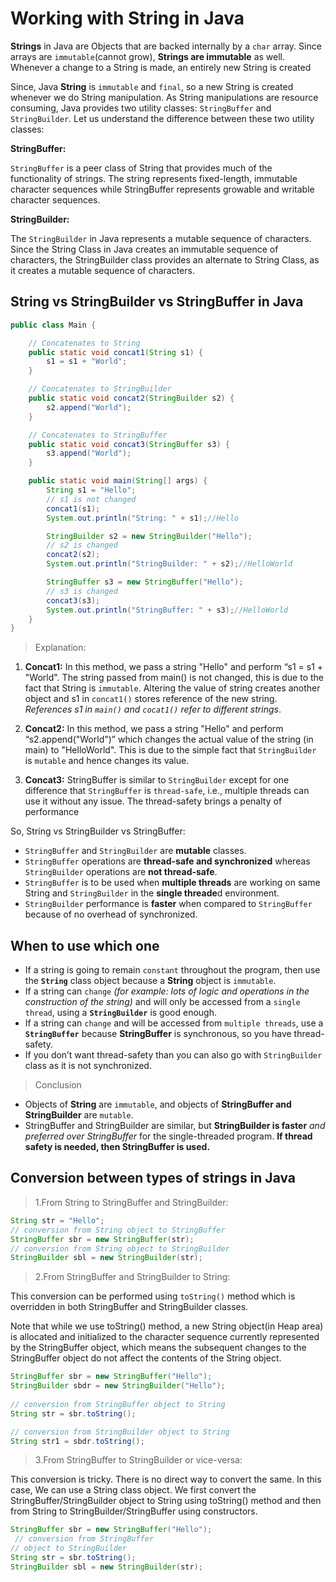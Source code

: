 # Working with String in Java

**Strings** in Java are Objects that are backed internally by a `char` array. Since arrays are `immutable`(cannot grow), **Strings are immutable** as well. Whenever a change to a String is made, an entirely new String is created

Since, Java **String** is `immutable` and `final`, so a new String is created whenever we do String manipulation. As String manipulations are resource consuming, Java provides two utility classes: `StringBuffer` and `StringBuilder`.
Let us understand the difference between these two utility classes:

**StringBuffer:**

`StringBuffer` is a peer class of String that provides much of the functionality of strings. The string represents fixed-length, immutable character sequences while StringBuffer represents growable and writable character sequences.

**StringBuilder:**

The `StringBuilder` in Java represents a mutable sequence of characters. Since the String Class in Java creates an immutable sequence of characters, the StringBuilder class provides an alternate to String Class, as it creates a mutable sequence of characters.

## String vs StringBuilder vs StringBuffer in Java

```java
public class Main {

    // Concatenates to String
    public static void concat1(String s1) {
        s1 = s1 + "World";
    }

    // Concatenates to StringBuilder
    public static void concat2(StringBuilder s2) {
        s2.append("World");
    }

    // Concatenates to StringBuffer
    public static void concat3(StringBuffer s3) {
        s3.append("World");
    }

    public static void main(String[] args) {
        String s1 = "Hello";
        // s1 is not changed
        concat1(s1);
        System.out.println("String: " + s1);//Hello

        StringBuilder s2 = new StringBuilder("Hello");
        // s2 is changed
        concat2(s2);
        System.out.println("StringBuilder: " + s2);//HelloWorld

        StringBuffer s3 = new StringBuffer("Hello");
        // s3 is changed
        concat3(s3);
        System.out.println("StringBuffer: " + s3);//HelloWorld
    }
}
```

> Explanation:

1. **Concat1:** In this method, we pass a string "Hello" and perform “s1 = s1 + "World". The string passed from main() is not changed, this is due to the fact that String is `immutable`. Altering the value of string creates another object and s1 in `concat1()` stores reference of the new string. _References s1 in `main()` and `cocat1()` refer to different strings_.

2. **Concat2:** In this method, we pass a string "Hello" and perform “s2.append("World")” which changes the actual value of the string (in main) to "HelloWorld". This is due to the simple fact that `StringBuilder` is `mutable` and hence changes its value.

3. **Concat3:** StringBuffer is similar to `StringBuilder` except for one difference that `StringBuffer` is `thread-safe`, i.e., multiple threads can use it without any issue. The thread-safety brings a penalty of performance

So, String vs StringBuilder vs StringBuffer:

- `StringBuffer` and `StringBuilder` are **mutable** classes.
- `StringBuffer` operations are **thread-safe and synchronized** whereas `StringBuilder` operations are **not thread-safe**.
- `StringBuffer` is to be used when **multiple threads** are working on same String and `StringBuilder` in the **single threade**d environment.
- `StringBuilder` performance is **faster** when compared to `StringBuffer` because of no overhead of synchronized.
  
## When to use which one

- If a string is going to remain `constant` throughout the program, then use the **`String`** class object because a **String** object is `immutable`.
- If a string can `change` _(for example: lots of logic and operations in the construction of the string)_ and will only be accessed from a `single thread`, using a **`StringBuilder`** is good enough.
- If a string can `change` and will be accessed from `multiple threads`, use a **`StringBuffer`** because **StringBuffer** is synchronous, so you have thread-safety.
- If you don’t want thread-safety than you can also go with `StringBuilder` class as it is not synchronized.

> Conclusion

- Objects of **String** are `immutable`, and objects of **StringBuffer and StringBuilder** are `mutable`.
- StringBuffer and StringBuilder are similar, but **StringBuilder is faster** *and preferred over StringBuffer* for the single-threaded program. **If thread safety is needed, then StringBuffer is used.**

## Conversion between types of strings in Java

> 1.From String to StringBuffer and StringBuilder:

```java
String str = "Hello";
// conversion from String object to StringBuffer
StringBuffer sbr = new StringBuffer(str);
// conversion from String object to StringBuilder
StringBuilder sbl = new StringBuilder(str);
```

> 2.From StringBuffer and StringBuilder to String:

This conversion can be performed using `toString()` method which is overridden in both StringBuffer and StringBuilder classes.

Note that while we use toString() method, a new String object(in Heap area) is allocated and initialized to the character sequence currently represented by the StringBuffer object, which means the subsequent changes to the StringBuffer object do not affect the contents of the String object.

```java
StringBuffer sbr = new StringBuffer("Hello");
StringBuilder sbdr = new StringBuilder("Hello");
 
// conversion from StringBuffer object to String
String str = sbr.toString();

// conversion from StringBuilder object to String
String str1 = sbdr.toString();
```

> 3.From StringBuffer to StringBuilder or vice-versa:

This conversion is tricky. There is no direct way to convert the same. In this case, We can use a String class object. We first convert the StringBuffer/StringBuilder object to String using toString() method and then from String to StringBuilder/StringBuffer using constructors.

```java
StringBuffer sbr = new StringBuffer("Hello");
 // conversion from StringBuffer
// object to StringBuilder
String str = sbr.toString();
StringBuilder sbl = new StringBuilder(str);
```

